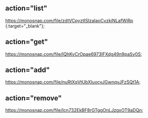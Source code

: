 ## action="list"

https://monosnap.com/file/zdtVCpyztISIzalaoCvzkjNLafWiRp {:target="_blank"};

## action="get"

https://monosnap.com/file/lQhKvCrOpae6973lFXdg49n9paSy0S;

## action="add"

https://monosnap.com/file/nuRtXqVtUbXIuocyJGwnqvJFzSQt1A;

## action="remove"

https://monosnap.com/file/Icn732EkBF8rGTggOnLJzgxOT9aDQn;
